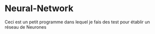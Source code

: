 # Neural-Network
Ceci est un petit programme dans lequel je fais des test pour établir un réseau de Neurones
